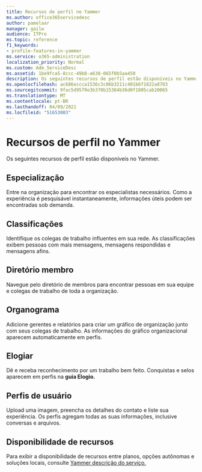 ```yaml
---
title: Recursos de perfil no Yammer
ms.author: office365servicedesc
author: pamelaar
manager: gailw
audience: ITPro
ms.topic: reference
f1_keywords:
- profile-features-in-yammer
ms.service: o365-administration
localization_priority: Normal
ms.custom: Adm_ServiceDesc
ms.assetid: 1be9fca5-8ccc-49b8-a638-065f0b5aa450
description: Os seguintes recursos de perfil estão disponíveis no Yammer.
ms.openlocfilehash: ac686eccca1536c3c06b3211c401b6f1822a8703
ms.sourcegitcommit: 9fac5d9579e3b370b15384b36d0f1805cab20065
ms.translationtype: MT
ms.contentlocale: pt-BR
ms.lasthandoff: 04/09/2021
ms.locfileid: "51653003"
---
```

# <a name="profile-features-in-yammer"></a>Recursos de perfil no Yammer

Os seguintes recursos de perfil estão disponíveis no Yammer.
 
## <a name="expertise"></a>Especialização

Entre na organização para encontrar os especialistas necessários. Como a experiência é pesquisável instantaneamente, informações úteis podem ser encontradas sob demanda.

## <a name="leaderboards"></a>Classificações

Identifique os colegas de trabalho influentes em sua rede. As classificações exibem pessoas com mais mensagens, mensagens respondidas e mensagens afins.

## <a name="member-directory"></a>Diretório membro

Navegue pelo diretório de membros para encontrar pessoas em sua equipe e colegas de trabalho de toda a organização.
  
## <a name="org-chart"></a>Organograma

Adicione gerentes e relatórios para criar um gráfico de organização junto com seus colegas de trabalho. As informações do gráfico organizacional aparecem automaticamente em perfis.
  
## <a name="praise"></a>Elogiar

Dê e receba reconhecimento por um trabalho bem feito. Conquistas e selos aparecem em perfis na **guia Elogio.**
 
## <a name="user-profiles"></a>Perfis de usuário

Upload uma imagem, preencha os detalhes do contato e liste sua experiência. Os perfis agregam todas as suas informações, inclusive conversas e arquivos.
  
## <a name="feature-availability"></a>Disponibilidade de recursos

Para exibir a disponibilidade de recursos entre planos, opções autônomas e soluções locais, consulte [Yammer descrição do serviço.](yammer-service-description.md)
  

